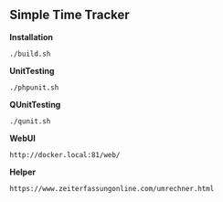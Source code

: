 **Simple Time Tracker**
---

**Installation**

    ./build.sh

**UnitTesting**

    ./phpunit.sh
    
**QUnitTesting**

    ./qunit.sh

**WebUI**

    http://docker.local:81/web/

**Helper**

    https://www.zeiterfassungonline.com/umrechner.html
